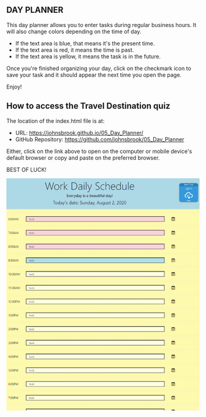 ## DAY PLANNER

This day planner allows you to enter tasks during regular business hours. It will also change colors depending on the time of day.

* If the text area is blue, that means it's the present time. 
* If the text area is red, it means the time is past.
* If the text area is yellow, it means the task is in the future. 

Once you're finished organizing your day, click on the checkmark icon to save your task and it should appear the next time you open the page. 

Enjoy!


## How to access the Travel Destination quiz

The location of the index.html file is at:

* URL: https://johnsbrook.github.io/05_Day_Planner/ 
* GitHub Repository: https://github.com/johnsbrook/05_Day_Planner 

Either, click on the link above to open on the computer or mobile device's default browser or copy and paste on the preferred browser. 



BEST OF LUCK!

![Getting Started](images/screenshot.png)